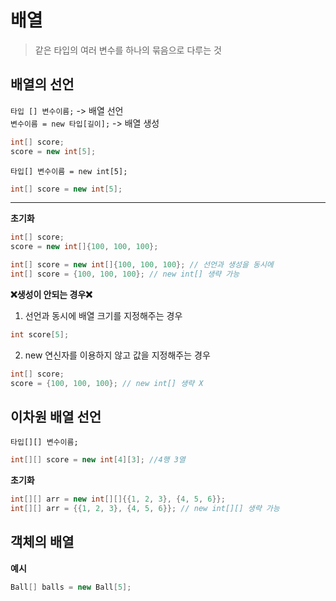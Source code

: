 # 배열
> 같은 타입의 여러 변수를 하나의 묶음으로 다루는 것

## 배열의 선언
`타입 [] 변수이름;` -> 배열 선언  
`변수이름 = new 타입[길이];` -> 배열 생성

```JAVA
int[] score;
score = new int[5];
```

`타입[] 변수이름 = new int[5];`
``` JAVA
int[] score = new int[5];
```

---

**초기화**
``` JAVA
int[] score;
score = new int[]{100, 100, 100};
```

```JAVA
int[] score = new int[]{100, 100, 100}; // 선언과 생성을 동시에
int[] score = {100, 100, 100}; // new int[] 생략 가능
```



**❌생성이 안되는 경우❌**

1. 선언과 동시에 배열 크기를 지정해주는 경우
```JAVA
int score[5];
```
2. new 연신자를 이용하지 않고 값을 지정해주는 경우
``` JAVA
int[] score;
score = {100, 100, 100}; // new int[] 생략 X
```



## 이차원 배열 선언

`타입[][] 변수이름;`

``` JAVA
int[][] score = new int[4][3]; //4행 3열
```

**초기화**

```JAVA
int[][] arr = new int[][]{{1, 2, 3}, {4, 5, 6}};
int[][] arr = {{1, 2, 3}, {4, 5, 6}}; // new int[][] 생략 가능
```


## 객체의 배열

**예시**
``` JAVA
Ball[] balls = new Ball[5];
```





